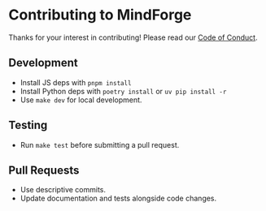 # Contributing to MindForge

Thanks for your interest in contributing! Please read our [Code of Conduct](CODE_OF_CONDUCT.md).

## Development
- Install JS deps with `pnpm install`
- Install Python deps with `poetry install` or `uv pip install -r`
- Use `make dev` for local development.

## Testing
- Run `make test` before submitting a pull request.

## Pull Requests
- Use descriptive commits.
- Update documentation and tests alongside code changes.

